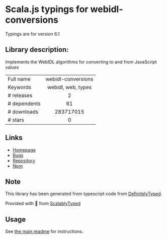 
# Scala.js typings for webidl-conversions

Typings are for version 6.1

## Library description:
Implements the WebIDL algorithms for converting to and from JavaScript values

|                    |                 |
| ------------------ | :-------------: |
| Full name          | webidl-conversions |
| Keywords           | webidl, web, types |
| # releases         | 2 |
| # dependents       | 61 |
| # downloads        | 283717015 |
| # stars            | 0 |

## Links
- [Homepage](https://github.com/jsdom/webidl-conversions#readme)
- [Bugs](https://github.com/jsdom/webidl-conversions/issues)
- [Repository](https://github.com/jsdom/webidl-conversions)
- [Npm](https://www.npmjs.com/package/webidl-conversions)
    


## Note
This library has been generated from typescript code from [DefinitelyTyped](https://definitelytyped.org).

Provided with :purple_heart: from [ScalablyTyped](https://github.com/oyvindberg/ScalablyTyped)

## Usage
See [the main readme](../../readme.md) for instructions.


